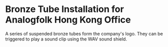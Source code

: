 # Bronze Tube Installation for Analogfolk Hong Kong Office

A series of suspended bronze tubes form the company's logo. They can be triggered to play a sound clip using the WAV sound shield.
